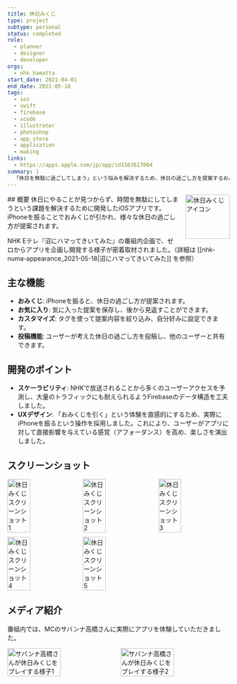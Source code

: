 ```yaml
---
title: 休日みくじ
type: project
subtype: personal
status: completed
role:
  - planner
  - designer
  - developer
orgs:
  - nhk_hamatta
start_date: 2021-04-01
end_date: 2021-05-18
tags:
  - ios
  - swift
  - firebase
  - xcode
  - illustrator
  - photoshop
  - app_store
  - application
  - making
links:
  - https://apps.apple.com/jp/app/id1563617004
summary: |
  「休日を無駄に過ごしてしまう」という悩みを解決するため、休日の過ごし方を提案するおみくじアプリ。企画からリリースまでがNHK Eテレ『沼にハマってきいてみた』で密着取材された。
---
```


<img src="linked_assets/20_Projects/personal/holiday_omikuji/holiday_omikuji_icon.jpg" alt="休日みくじ アイコン" style="float: right; width: 100px; margin-left: 16px;">
## 概要
休日にやることが見つからず、時間を無駄にしてしまうという課題を解決するために開発したiOSアプリです。iPhoneを振ることでおみくじが引かれ、様々な休日の過ごし方が提案されます。

NHK Eテレ『沼にハマってきいてみた』の番組内企画で、ゼロからアプリを企画し開発する様子が密着取材されました。（詳細は [[nhk-numa-appearance_2021-05-18|沼にハマってきいてみた]] を参照）

## 主な機能
- **おみくじ**: iPhoneを振ると、休日の過ごし方が提案されます。
- **お気に入り**: 気に入った提案を保存し、後から見返すことができます。
- **カスタマイズ**: タグを使って提案内容を絞り込み、自分好みに設定できます。
- **投稿機能**: ユーザーが考えた休日の過ごし方を投稿し、他のユーザーと共有できます。

## 開発のポイント
- **スケーラビリティ**: NHKで放送されることから多くのユーザーアクセスを予測し、大量のトラフィックにも耐えられるようFirebaseのデータ構造を工夫しました。
- **UXデザイン**: 「おみくじを引く」という体験を直感的にするため、実際にiPhoneを振るという操作を採用しました。これにより、ユーザーがアプリに対して直接影響を与えている感覚（アフォーダンス）を高め、楽しさを演出しました。

## スクリーンショット
<div style="display: flex; flex-wrap: wrap; gap: 10px;">
    <img src="linked_assets/20_Projects/personal/holiday_omikuji/holiday_omikuji_ss_1.jpg" alt="休日みくじスクリーンショット1" width="32%">
    <img src="linked_assets/20_Projects/personal/holiday_omikuji/holiday_omikuji_ss_2.jpg" alt="休日みくじスクリーンショット2" width="32%">
    <img src="linked_assets/20_Projects/personal/holiday_omikuji/holiday_omikuji_ss_3.jpg" alt="休日みくじスクリーンショット3" width="32%">
    <img src="linked_assets/20_Projects/personal/holiday_omikuji/holiday_omikuji_ss_4.jpg" alt="休日みくじスクリーンショット4" width="32%">
    <img src="linked_assets/20_Projects/personal/holiday_omikuji/holiday_omikuji_ss_5.jpg" alt="休日みくじスクリーンショット5" width="32%">
</div>

## メディア紹介
番組内では、MCのサバンナ高橋さんに実際にアプリを体験していただきました。
<div style="display: flex; gap: 10px;">
    <img src="linked_assets/20_Projects/personal/holiday_omikuji/takahashi_san_1.jpg" alt="サバンナ高橋さんが休日みくじをプレイする様子1" width="49%">
    <img src="linked_assets/20_Projects/personal/holiday_omikuji/takahashi_san_2.jpg" alt="サバンナ高橋さんが休日みくじをプレイする様子2" width="49%">
</div>
